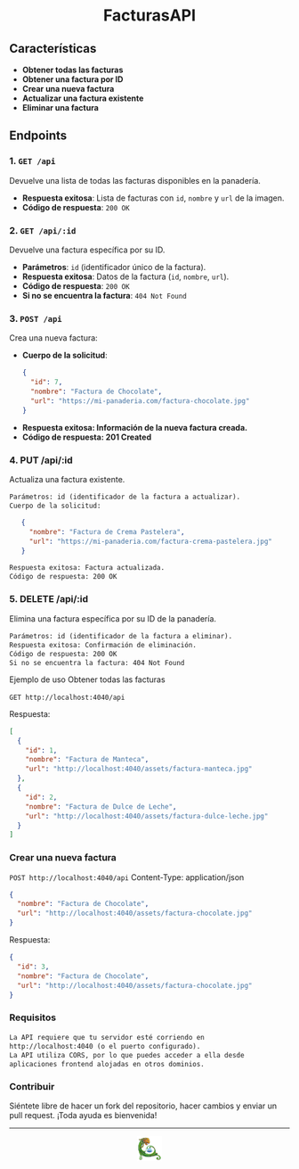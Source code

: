 <h1 align="center">FacturasAPI</h1>

## Características

- **Obtener todas las facturas**
- **Obtener una factura por ID**
- **Crear una nueva factura**
- **Actualizar una factura existente**
- **Eliminar una factura**

## Endpoints

### 1. `GET /api`
Devuelve una lista de todas las facturas disponibles en la panadería.
- **Respuesta exitosa**: Lista de facturas con `id`, `nombre` y `url` de la imagen.
- **Código de respuesta**: `200 OK`

### 2. `GET /api/:id`
Devuelve una factura específica por su ID.
- **Parámetros**: `id` (identificador único de la factura).
- **Respuesta exitosa**: Datos de la factura (`id`, `nombre`, `url`).
- **Código de respuesta**: `200 OK`
- **Si no se encuentra la factura**: `404 Not Found`

### 3. `POST /api`
Crea una nueva factura:
- **Cuerpo de la solicitud**:  
  ```json
  {
    "id": 7,
    "nombre": "Factura de Chocolate",
    "url": "https://mi-panaderia.com/factura-chocolate.jpg"
  }
  ```
 - **Respuesta exitosa: Información de la nueva factura creada.**
 - **Código de respuesta: 201 Created**

### 4. PUT /api/:id

Actualiza una factura existente.

    Parámetros: id (identificador de la factura a actualizar).
    Cuerpo de la solicitud:
 ```json
    {
      "nombre": "Factura de Crema Pastelera",
      "url": "https://mi-panaderia.com/factura-crema-pastelera.jpg"
    }
```
    Respuesta exitosa: Factura actualizada.
    Código de respuesta: 200 OK

### 5. DELETE /api/:id

Elimina una factura específica por su ID de la panadería.

    Parámetros: id (identificador de la factura a eliminar).
    Respuesta exitosa: Confirmación de eliminación.
    Código de respuesta: 200 OK
    Si no se encuentra la factura: 404 Not Found

Ejemplo de uso
Obtener todas las facturas

`GET http://localhost:4040/api`

Respuesta:

```json
[
  {
    "id": 1,
    "nombre": "Factura de Manteca",
    "url": "http://localhost:4040/assets/factura-manteca.jpg"
  },
  {
    "id": 2,
    "nombre": "Factura de Dulce de Leche",
    "url": "http://localhost:4040/assets/factura-dulce-leche.jpg"
  }
]
```
### Crear una nueva factura

`POST http://localhost:4040/api`
Content-Type: application/json

```json
{
  "nombre": "Factura de Chocolate",
  "url": "http://localhost:4040/assets/factura-chocolate.jpg"
}
```
Respuesta:

```json
{
  "id": 3,
  "nombre": "Factura de Chocolate",
  "url": "http://localhost:4040/assets/factura-chocolate.jpg"
}
```

### Requisitos

    La API requiere que tu servidor esté corriendo en http://localhost:4040 (o el puerto configurado).
    La API utiliza CORS, por lo que puedes acceder a ella desde aplicaciones frontend alojadas en otros dominios.
    
### Contribuir

Siéntete libre de hacer un fork del repositorio, hacer cambios y enviar un pull request. ¡Toda ayuda es bienvenida!

<hr>
<p align="center">
  <img src="./assets/icons/Leon-2.png" alt="Flor separadora" height="45">
</p>
